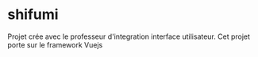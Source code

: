 # shifumi
Projet crée avec le professeur d'integration interface utilisateur.
Cet projet porte sur le framework Vuejs
